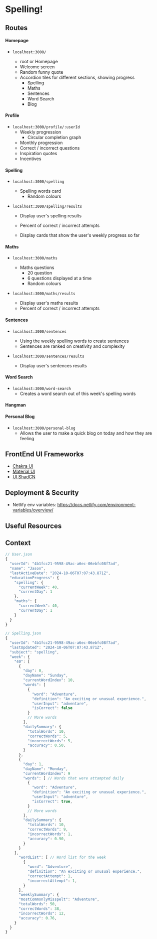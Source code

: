 # Spelling!

## Routes

#### Homepage

- `localhost:3000/`

  - root or Homepage
  - Welcome screen
  - Random funny quote
  - Accordion tiles for different sections, showing progress
    - Spelling
    - Maths
    - Sentences
    - Word Search
    - Blog

#### Profile

- `localhost:3000/profile/:userId`
  - Weekly progression
    - Circular completion graph
  - Monthly progression
  - Correct / incorrect questions
  - Inspiration quotes
  - Incentives

#### Spelling

- `localhost:3000/spelling`

  - Spelling words card
    - Random colours

- `localhost:3000/spelling/results`

  - Display user's spelling results
  - Percent of correct / incorrect attempts

  - Display cards that show the user's weekly progress so far

#### Maths

- `localhost:3000/maths`

  - Maths questions
    - 20 question
    - 6 questions displayed at a time
    - Random colours

- `localhost:3000/maths/results`

  - Display user's maths results
  - Percent of correct / incorrect attempts

#### Sentences

- `localhost:3000/sentences`

  - Using the weekly spelling words to create sentences
  - Sentences are ranked on creativity and complexity

- `localhost:3000/sentences/results`

  - Display user's sentences results

#### Word Search

- `localhost:3000/word-search`
  - Creates a word search out of this week's spelling words

#### Hangman

#### Personal Blog

- `localhost:3000/personal-blog`
  - Allows the user to make a quick blog on today and how they are feeling

## FrontEnd UI Frameworks

- [Chakra UI](https://v2.chakra-ui.com/)
- [Material UI](https://mui.com/)
- [UI ShadCN](https://ui.shadcn.com/)

## Deployment & Security

- Netlify env variables: https://docs.netlify.com/environment-variables/overview/

## Useful Resources

## Context

```js
// User.json
{
  "userId": "4b1fcc21-9598-49ac-a6ec-06ebfc08f7ad",
  "name": "Jason",
  "lastActiveDate": "2024-10-06T07:07:43.871Z",
  "educationProgress": {
    "spelling": {
      "currentWeek": 40,
      "currentDay": 1
    },
    "maths": {
      "currentWeek": 40,
      "currentDay": 1
    }
  }
}
```

```js
// Spelling.json
{
  "userId": "4b1fcc21-9598-49ac-a6ec-06ebfc08f7ad",
  "lastUpdated": "2024-10-06T07:07:43.871Z",
  "subject": "spelling",
  "week": {
    "40": [
      {
        "day": 0,
        "dayName": "Sunday",
        "currentWordIndex": 10,
        "words": [
          {
            "word": "Adventure",
            "definition": "An exciting or unusual experience.",
            "userInput": "adventare",
            "isCorrect": false
          }
          // More words
        ],
        "dailySummary": {
          "totalWords": 10,
          "correctWords": 5,
          "incorrectWords": 5,
          "accuracy": 0.50,
        }
      },
      {
        "day": 1,
        "dayName": "Monday",
        "currentWordIndex": 9
        "words": [ // Words that were attampted daily
          {
            "word": "Adventure",
            "definition": "An exciting or unusual experience.",
            "userInput": "adventure",
            "isCorrect": true,
          }
          // More words
        ],
        "dailySummary": {
          "totalWords": 10,
          "correctWords": 9,
          "incorrectWords": 1,
          "accuracy": 0.90,
        }
      }
    ],
      "wordList": [ // Word list for the week
        {
          "word": "Adventure",
          "definition": "An exciting or unusual experience.",
          "correctAttempt": 1,
          "incorrectAttempt": 1,
        }
      ],
      "weeklySummary": {
      "mostCommonlyMisspelt": "Adventure",
      "totalWords": 50,
      "correctWords": 38,
      "incorrectWords": 12,
      "accuracy": 0.76,
    }
  }
}
```
